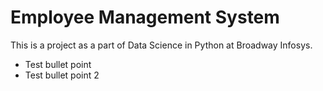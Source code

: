# Employee Management System
This is a project as a part of Data Science in Python at Broadway Infosys.

- Test bullet point
- Test bullet point 2